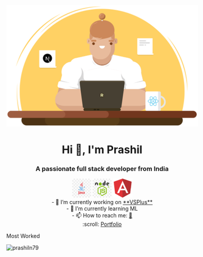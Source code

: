 <div align="center"><img  width="550" src="https://github.com/prashiln79/prashiln79/blob/main/graphic.svg"></div>
<h1 align="center">Hi 👋, I'm Prashil</h1>
<h3 align="center">A passionate full stack developer from India</h3>
<div align="center">
<img  width="50" src="https://github.com/prashiln79/prashiln79/blob/main/java.jpg">
<img  width="50" src="https://github.com/prashiln79/prashiln79/blob/main/node.jpg">
<img  width="50" src="https://github.com/prashiln79/prashiln79/blob/main/angular.png">
</div>

<div align="center">
- 🔭 I’m currently working on <a href="https://prashiln79.github.io/VSPLus/">**VSPlus**</a><br>
- 🌱 I’m currently learning ML<br>
- 📫 How to reach me: <a href="https://www.linkedin.com/in/prashiln79">🌈</a><br>
:scroll: <a href="https://prashiln79.github.io/my-portfolio/">Portfolio</a> 
</div>

Most Worked

<p align="left"> <img src="https://komarev.com/ghpvc/?username=prashiln79&label=Profile%20views&color=0e75b6&style=flat" alt="prashiln79" /> </p>
